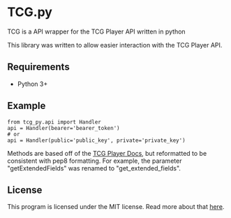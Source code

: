 # TCG.py
TCG is a API wrapper for the TCG Player API written in python

This library was written to allow easier interaction with the TCG Player API.

## Requirements

- Python 3+

## Example

```
from tcg_py.api import Handler
api = Handler(bearer='bearer_token')
# or
api = Handler(public='public_key', private='private_key')
```

Methods are based off of the [TCG Player Docs](docs.tcgplayer.com/reference), but reformatted to be consistent with pep8 formatting.
For example, the parameter "getExtendedFields" was renamed to "get_extended_fields". 

## License

This program is licensed under the MIT license. Read more about that [here](https://opensource.org/licenses/MIT).

